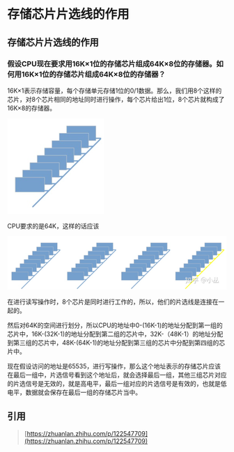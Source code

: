 # 存储芯片片选线的作用

## 存储芯片片选线的作用

### 假设CPU现在要求用16K×1位的存储芯片组成64K×8位的存储器。如何用16K×1位的存储芯片组成64K×8位的存储器？

16K×1表示存储容量，每个存储单元存储1位的0/1数据。那么，我们用8个这样的芯片，对8个芯片相同的地址同时进行操作，每个芯片给出1位，8个芯片就构成了16K×8的存储器。

![](../.gitbook/assets/image%20%2823%29.png)

CPU要求的是64K，这样的话应该

![](../.gitbook/assets/image%20%2824%29.png)

在进行读写操作时，8个芯片是同时进行工作的，所以，他们的片选线是连接在一起的。

然后对64K的空间进行划分，所以CPU的地址中0-\(16K-1\)的地址分配到第一组的芯片中，16K-\(32K-1\)的地址分配到第二组的芯片中，32K-（48K-1）的地址分配到第三组的芯片中，48K-\(64K-1\)的地址分配到第三组的芯片中分配到第四组的芯片中。

现在假设访问的地址是65535，进行写操作，那么这个地址表示的存储芯片应该在最后一组中，片选信号看到这个地址后，就会选择最后一组，其他三组芯片对应的片选信号是无效的，就是高电平，最后一组对应的片选信号是有效的，也就是低电平，数据就会保存在最后一组的存储芯片当中。

## 引用

> [https://zhuanlan.zhihu.com/p/122547709](https://zhuanlan.zhihu.com/p/122547709)


